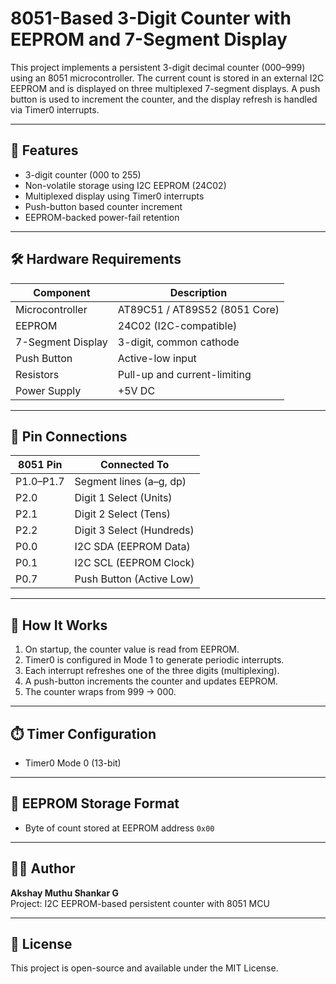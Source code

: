 # 8051-Based 3-Digit Counter with EEPROM and 7-Segment Display

This project implements a persistent 3-digit decimal counter (000–999) using an 8051 microcontroller. The current count is stored in an external I2C EEPROM and is displayed on three multiplexed 7-segment displays. A push button is used to increment the counter, and the display refresh is handled via Timer0 interrupts.

---

## 🔧 Features

- 3-digit counter (000 to 255)
- Non-volatile storage using I2C EEPROM (24C02)
- Multiplexed display using Timer0 interrupts
- Push-button based counter increment
- EEPROM-backed power-fail retention

---

## 🛠️ Hardware Requirements

| Component         | Description                     |
|------------------|---------------------------------|
| Microcontroller  | AT89C51 / AT89S52 (8051 Core)   |
| EEPROM            | 24C02 (I2C-compatible)          |
| 7-Segment Display | 3-digit, common cathode         |
| Push Button       | Active-low input                |
| Resistors         | Pull-up and current-limiting    |
| Power Supply      | +5V DC                          |

---

## 🧩 Pin Connections

| 8051 Pin | Connected To                |
|----------|-----------------------------|
| P1.0–P1.7 | Segment lines (a–g, dp)     |
| P2.0     | Digit 1 Select (Units)      |
| P2.1     | Digit 2 Select (Tens)       |
| P2.2     | Digit 3 Select (Hundreds)   |
| P0.0     | I2C SDA (EEPROM Data)       |
| P0.1     | I2C SCL (EEPROM Clock)      |
| P0.7     | Push Button (Active Low)    |



---

## 🧠 How It Works

1. On startup, the counter value is read from EEPROM.
2. Timer0 is configured in Mode 1 to generate periodic interrupts.
3. Each interrupt refreshes one of the three digits (multiplexing).
4. A push-button increments the counter and updates EEPROM.
5. The counter wraps from 999 → 000.


---

## ⏱️ Timer Configuration

- Timer0 Mode 0 (13-bit)

---

## 🔄 EEPROM Storage Format

-  Byte of count stored at EEPROM address `0x00`

---


## 👨‍💻 Author

**Akshay Muthu Shankar G**  
Project: I2C EEPROM-based persistent counter with 8051 MCU

---

## 📜 License

This project is open-source and available under the MIT License.
